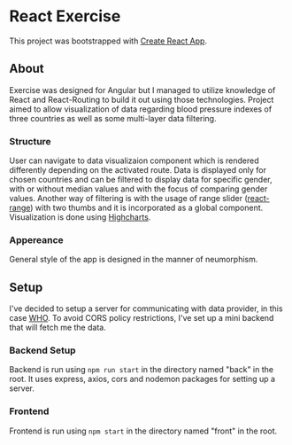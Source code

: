 # React Exercise

This project was bootstrapped with [Create React App](https://github.com/facebook/create-react-app).

## About

Exercise was designed for Angular but I managed to utilize knowledge of React and React-Routing to build it out using those technologies.
Project aimed to allow visualization of data regarding blood pressure indexes of three countries as well as some multi-layer data filtering.

### Structure

User can navigate to data visualizaion component which is rendered differently depending on the activated route. Data is displayed only for chosen countries and can be filtered to display data for specific gender, with or without median values and with the focus of comparing gender values. Another way of filtering is with the usage of range slider ([react-range](https://codesandbox.io/s/ifypr?file=/src/App.js)) with two thumbs and it is incorporated as a global component. Visualization is done using [Highcharts](https://www.highcharts.com/demo/column-basic).

### Appereance

General style of the app is designed in the manner of neumorphism.

## Setup

I've decided to setup a server for communicating with data provider, in this case [WHO](https://www.who.int/data/gho/info/gho-odata-api). To avoid CORS policy restrictions, I've set up a mini backend that will fetch me the data.

### Backend Setup

Backend is run using `npm run start` in the directory named "back" in the root.
It uses express, axios, cors and nodemon packages for setting up a server.

### Frontend

Frontend is run using `npm start` in the directory named "front" in the root.
